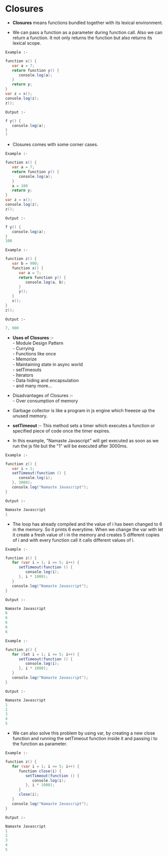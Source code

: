 <h1>Closures</h1>
<p>

- <b>Closures</b> means functions bundled together with its lexical environment.

- We can pass a function as a parameter during function call. Also we can return a function. It not only returns the function but also returns its lexical scope.

<code>Example :-</code>
```java
function x() {
   var a = 7;
   return function y() {
      console.log(a);
   }
   return y;
}
var z = x();
console.log(z);
z();
```
<code>Output :-</code>
```java
f y() {
   console.log(a);
}
7
```

- Closures comes with some corner cases.

<code>Example :-</code>
```java
function x() {
   var a = 7;
   return function y() {
      console.log(a);
   }
   a = 100
   return y;
}
var z = x();
console.log(z);
z();
```
<code>Output :-</code>
```java
f y() {
   console.log(a);
}
100
```
<code>Example :-</code>
```java
function z() {
   var b = 900;
   function x() {
      var a = 7;
      return function y() {
         console.log(a, b);
      }
      y();
   }
   x();
}
z();
```
<code>Output :-</code>
```java
7, 900
```

- <b>Uses of Closures</b> :- <br>
      - Module Design Pattern<br>
      - Currying<br>
      - Functions like once<br>
      - Memorize<br>
      - Maintaining state in async world<br>
      - setTimeouts<br>
      - Iterators<br>
      - Data hiding and encapsulation<br>
      - and many more...<br>

- Disadvantages of Closures :-<br>
      - Over consumption of memory

- Garbage collector is like a program in js engine which freeeze up the unused memory.

- <b>setTimeout</b> :- This method sets a timer which executes a function or specified piece of code once the timer expires.

- In this example, "Namaste Javascript" will get executed as soon as we run the js file but the "1" will be executed after 3000ms.

<code>Example :-</code>
```java
function z() {
   var i = 1;
   setTimeout(function () {
      console.log(i);
   }, 3000);
   console.log("Namaste Javascript");
}
```
<code>Output :-</code>
```java
Namaste Javascript
1
```

- The loop has already compiled and the value of i has been changed to 6 in the memory. So it prints 6 everytime. When we change the var with let it create a fresh value of i in the memory and creates 5 different copies of i and with every function call it calls different values of i.

<code>Example :-</code>
```java
function z() {
   for (var i = 1; i <= 5; i++) {
      setTimeout(function () {
         console.log(i);
      }, i * 1000);
   }
   console.log("Namaste Javascript");
}
```
<code>Output :-</code>
```java
Namaste Javascript
6
6
6
6
6
```

<code>Example :-</code>
```java
function z() {
   for (let i = 1; i <= 5; i++) {
      setTimeout(function () {
         console.log(i);
      }, i * 1000);
   }
   console.log("Namaste Javascript");
}
```
<code>Output :-</code>
```java
Namaste Javascript
1
2
3
4
5
```

- We can also solve this problem by using var, by creating a new close function and running the setTimeout function inside it and passing i to the function as parameter.

<code>Example :-</code>
```java
function z() {
   for (var i = 1; i <= 5; i++) {
      function close(i) {
         setTimeout(function () {
            console.log(i);
         }, i * 1000);
      }
      close(i);
   }
   console.log("Namaste Javascript");
}
```
<code>Output :-</code>
```java
Namaste Javascript
1
2
3
4
5
```


</p>